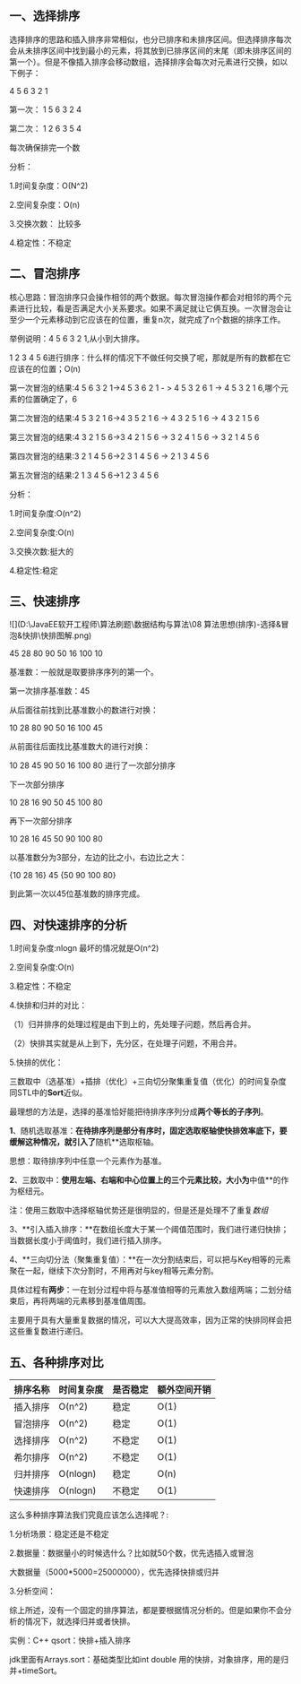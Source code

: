 ## 一、选择排序

选择排序的思路和插入排序非常相似，也分已排序和未排序区间。但选择排序每次会从未排序区间中找到最小的元素，将其放到已排序区间的末尾（即未排序区间的第一个）。但是不像插入排序会移动数组，选择排序会每次对元素进行交换，如以下例子：

 4 5 6 3 2 1

第一次： 1 5 6 3 2 4

第二次： 1 2 6 3 5 4

每次确保排完一个数

分析：

1.时间复杂度：O(N^2)

2.空间复杂度：O(n)

3.交换次数： 比较多

4.稳定性：不稳定

## 二、冒泡排序

核心思路：冒泡排序只会操作相邻的两个数据。每次冒泡操作都会对相邻的两个元素进行比较，看是否满足大小关系要求。如果不满足就让它俩互换。一次冒泡会让至少一个元素移动到它应该在的位置，重复n次，就完成了n个数据的排序工作。

举例说明：4 5 6 3 2 1,从小到大排序。

1 2 3 4 5 6进行排序：什么样的情况下不做任何交换了呢，那就是所有的数都在它应该在的位置；O(n)

第一次冒泡的结果:4 5 6 3 2 1->4 5 3 6 2 1 - > 4 5 3 2 6 1 -> 4 5 3 2 1 6,哪个元素的位置确定了，6

第二次冒泡的结果:4 5 3 2 1 6->4 3 5 2 1 6 -> 4 3 2 5 1 6 -> 4 3 2 1 5 6

第三次冒泡的结果:4 3 2 1 5 6->3 4 2 1 5 6 -> 3 2 4 1 5 6 -> 3 2 1 4 5 6

 第四次冒泡的结果:3 2 1 4 5 6->2 3 1 4 5 6 -> 2 1 3 4 5 6

 第五次冒泡的结果:2 1 3 4 5 6->1 2 3 4 5 6

分析：

1.时间复杂度:O(n^2)

2.空间复杂度:O(n)

3.交换次数:挺大的

4.稳定性:稳定

## 三、快速排序

![](D:\JavaEE软开工程师\算法刷题\数据结构与算法\08 算法思想(排序)-选择&冒泡&快排\快排图解.png)

45 28 80 90 50 16 100 10

基准数：一般就是取要排序序列的第一个。

第一次排序基准数：45

从后面往前找到比基准数小的数进行对换：

10 28 80 90 50 16 100 45

从前面往后面找比基准数大的进行对换：

10 28 45 90 50 16 100 80   进行了一次部分排序

下一次部分排序

10 28 16 90 50 45 100 80

再下一次部分排序

10 28 16 45 50 90 100 80

以基准数分为3部分，左边的比之小，右边比之大：

{10 28 16} 45 {50 90 100 80}

到此第一次以45位基准数的排序完成。

## 四、对快速排序的分析

1.时间复杂度:nlogn 最坏的情况就是O(n^2)

2.空间复杂度:O(n)

3.稳定性：不稳定

4.快排和归并的对比：

（1）归并排序的处理过程是由下到上的，先处理子问题，然后再合并。

（2）快排其实就是从上到下，先分区，在处理子问题，不用合并。

5.快排的优化：

三数取中（选基准）+插排（优化）+三向切分聚集重复值（优化）的时间复杂度同STL中的**Sort**近似。

最理想的方法是，选择的基准恰好能把待排序序列分成**两个等长的子序列**。

**1**、随机选取基准：**在待排序列是部分有序时，固定选取枢轴使快排效率底下，要缓解这种情况，就引入了**随机**选取枢轴。

思想：取待排序列中任意一个元素作为基准。

**2**、三数取中：**使用左端、右端和中心位置上的三个元素比较，大小为**中值**的作为枢纽元。

注：使用三数取中选择枢轴优势还是很明显的，但是还是处理不了重复*数组*

3、**引入插入排序：**在数组长度大于某一个阈值范围时，我们进行递归快排；当数据长度小于阈值时，我们进行插入排序。

 4、**三向切分法（聚集重复值）：**在一次分割结束后，可以把与Key相等的元素聚在一起，继续下次分割时，不用再对与key相等元素分割。

 具体过程有**两步**：一在划分过程中将与基准值相等的元素放入数组两端；二划分结束后，再将两端的元素移到基准值周围。

 主要用于具有大量重复数据的情况，可以大大提高效率，因为正常的快排同样会把这些重复数进行递归。

## 五、各种排序对比

| **排序名称** | **时间复杂度** | **是否稳定** | **额外空间开销** |
| ------------ | -------------- | ------------ | ---------------- |
| 插入排序     | O(n^2)         | 稳定         | O(1)             |
| 冒泡排序     | O(n^2)         | 稳定         | O(1)             |
| 选择排序     | O(n^2)         | 不稳定       | O(1)             |
| 希尔排序     | O(n^2)         | 不稳定       | O(1)             |
| 归并排序     | O(nlogn)       | 稳定         | O(n)             |
| 快速排序     | O(nlogn)       | 不稳定       | O(1)             |

这么多种排序算法我们究竟应该怎么选择呢？:

1.分析场景：稳定还是不稳定

2.数据量：数据量小的时候选什么？比如就50个数，优先选插入或冒泡  

大数据量（5000*5000=25000000），优先选择快排或归并

3.分析空间：

综上所述，没有一个固定的排序算法，都是要根据情况分析的。但是如果你不会分析的情况下，就选择归并或者快排。

实例：C++ qsort：快排+插入排序

jdk里面有Arrays.sort：基础类型比如int double 用的快排，对象排序，用的是归并+timeSort。